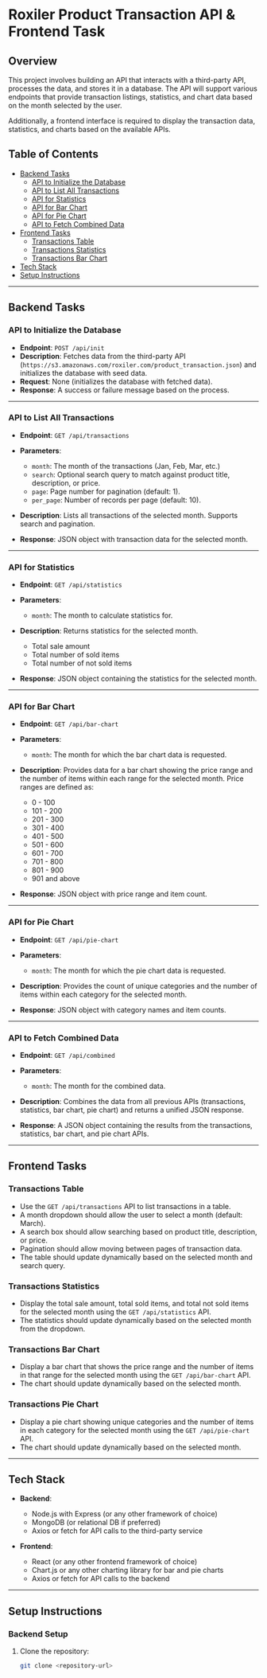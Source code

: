 # Roxiler Product Transaction API & Frontend Task

## Overview

This project involves building an API that interacts with a third-party API, processes the data, and stores it in a database. The API will support various endpoints that provide transaction listings, statistics, and chart data based on the month selected by the user.

Additionally, a frontend interface is required to display the transaction data, statistics, and charts based on the available APIs.

## Table of Contents

- [Backend Tasks](#backend-tasks)
  - [API to Initialize the Database](#api-to-initialize-the-database)
  - [API to List All Transactions](#api-to-list-all-transactions)
  - [API for Statistics](#api-for-statistics)
  - [API for Bar Chart](#api-for-bar-chart)
  - [API for Pie Chart](#api-for-pie-chart)
  - [API to Fetch Combined Data](#api-to-fetch-combined-data)
- [Frontend Tasks](#frontend-tasks)
  - [Transactions Table](#transactions-table)
  - [Transactions Statistics](#transactions-statistics)
  - [Transactions Bar Chart](#transactions-bar-chart)
- [Tech Stack](#tech-stack)
- [Setup Instructions](#setup-instructions)

---

## Backend Tasks

### API to Initialize the Database

- **Endpoint**: `POST /api/init`
- **Description**: Fetches data from the third-party API (`https://s3.amazonaws.com/roxiler.com/product_transaction.json`) and initializes the database with seed data.
- **Request**: None (initializes the database with fetched data).
- **Response**: A success or failure message based on the process.

---

### API to List All Transactions

- **Endpoint**: `GET /api/transactions`
- **Parameters**:
  - `month`: The month of the transactions (Jan, Feb, Mar, etc.)
  - `search`: Optional search query to match against product title, description, or price.
  - `page`: Page number for pagination (default: 1).
  - `per_page`: Number of records per page (default: 10).
  
- **Description**: Lists all transactions of the selected month. Supports search and pagination.
- **Response**: JSON object with transaction data for the selected month.

---

### API for Statistics

- **Endpoint**: `GET /api/statistics`
- **Parameters**:
  - `month`: The month to calculate statistics for.

- **Description**: Returns statistics for the selected month.
  - Total sale amount
  - Total number of sold items
  - Total number of not sold items
  
- **Response**: JSON object containing the statistics for the selected month.

---

### API for Bar Chart

- **Endpoint**: `GET /api/bar-chart`
- **Parameters**:
  - `month`: The month for which the bar chart data is requested.

- **Description**: Provides data for a bar chart showing the price range and the number of items within each range for the selected month. Price ranges are defined as:
  - 0 - 100
  - 101 - 200
  - 201 - 300
  - 301 - 400
  - 401 - 500
  - 501 - 600
  - 601 - 700
  - 701 - 800
  - 801 - 900
  - 901 and above
  
- **Response**: JSON object with price range and item count.

---

### API for Pie Chart

- **Endpoint**: `GET /api/pie-chart`
- **Parameters**:
  - `month`: The month for which the pie chart data is requested.

- **Description**: Provides the count of unique categories and the number of items within each category for the selected month.
- **Response**: JSON object with category names and item counts.

---

### API to Fetch Combined Data

- **Endpoint**: `GET /api/combined`
- **Parameters**:
  - `month`: The month for the combined data.

- **Description**: Combines the data from all previous APIs (transactions, statistics, bar chart, pie chart) and returns a unified JSON response.
- **Response**: A JSON object containing the results from the transactions, statistics, bar chart, and pie chart APIs.

---

## Frontend Tasks

### Transactions Table

- Use the `GET /api/transactions` API to list transactions in a table.
- A month dropdown should allow the user to select a month (default: March).
- A search box should allow searching based on product title, description, or price.
- Pagination should allow moving between pages of transaction data.
- The table should update dynamically based on the selected month and search query.

### Transactions Statistics

- Display the total sale amount, total sold items, and total not sold items for the selected month using the `GET /api/statistics` API.
- The statistics should update dynamically based on the selected month from the dropdown.

### Transactions Bar Chart

- Display a bar chart that shows the price range and the number of items in that range for the selected month using the `GET /api/bar-chart` API.
- The chart should update dynamically based on the selected month.

### Transactions Pie Chart

- Display a pie chart showing unique categories and the number of items in each category for the selected month using the `GET /api/pie-chart` API.
- The chart should update dynamically based on the selected month.

---

## Tech Stack

- **Backend**: 
  - Node.js with Express (or any other framework of choice)
  - MongoDB (or relational DB if preferred)
  - Axios or fetch for API calls to the third-party service

- **Frontend**: 
  - React (or any other frontend framework of choice)
  - Chart.js or any other charting library for bar and pie charts
  - Axios or fetch for API calls to the backend

---

## Setup Instructions

### Backend Setup

1. Clone the repository:
   ```bash
   git clone <repository-url>
